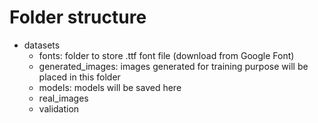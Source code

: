 # Folder structure
* datasets
  * fonts: folder to store .ttf font file (download from Google Font)
  * generated_images: images generated for training purpose will be placed in this folder
  * models: models will be saved here
  * real_images
  * validation
